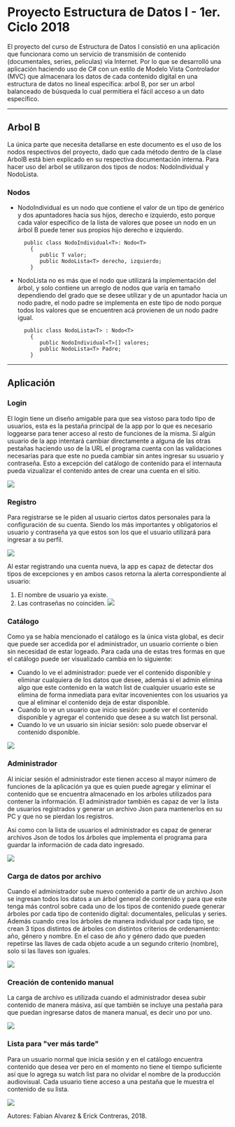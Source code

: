 # Proyecto Estructura de Datos I - 1er. Ciclo 2018
El proyecto del curso de Estructura de Datos I consistió en una aplicación que funcionara como
un servicio de transmisión de contenido (documentales, series, peliculas) vía Internet. Por lo que se desarrolló
una aplicación haciendo uso de C# con un estilo de Modelo Vista Controlador (MVC) que almacenara los datos de cada
contenido digital en una estructura de datos no lineal específica: arbol B, por ser un arbol balanceado de búsqueda
lo cual permitiera el fácil acceso a un dato específico.

-----------------------------------------------------
## Arbol B
La única parte que necesita detallarse en este documento es el uso de los nodos respectivos del proyecto, dado que cada
método dentro de la clase ArbolB está bien explicado en su respectiva documentación interna.
Para hacer uso del arbol se utilizaron dos tipos de nodos: NodoIndividual y NodoLista.

### Nodos

* NodoIndividual es un nodo que contiene el valor de un tipo de genérico y dos apuntadores hacia sus hijos, derecho e izquierdo,
esto porque cada valor específico de la lista de valores que posee un nodo en un árbol B puede tener sus propios hijo derecho e
izquierdo.

        public class NodoIndividual<T>: Nodo<T>
          {
             public T valor;
             public NodoLista<T> derecho, izquierdo;
          }
          
        
* NodoLista no es más que el nodo que utilizará la implementación del árbol, y solo contiene un arreglo de nodos que varía en
tamaño dependiendo del grado que se desee utilizar y de un apuntador hacia un nodo padre, el nodo padre se implementa en este
tipo de nodo porque todos los valores que se encuentren acá provienen de un nodo padre igual.

        public class NodoLista<T> : Nodo<T>
          {
             public NodoIndividual<T>[] valores;
             public NodoLista<T> Padre;
          }



-----------------------------------------------------
## Aplicación

### Login
El login tiene un diseño amigable para que sea vistoso para todo tipo de usuarios, esta es la pestaña principal de la app por lo que
es necesario loggearse para tener acceso al resto de funciones de la misma. Si algún usuario de la app intentará cambiar directamente
a alguna de las otras pestañas haciendo uso de la URL el programa cuenta con las validaciones necesarias para que este no pueda
cambiar sin antes ingresar su usuario y contraseña. Esto a excepción del catálogo de contenido para el internauta pueda
vizualizar el contenido antes de crear una cuenta en el sitio.

![](https://image.ibb.co/gdy9u7/Login.jpg)

### Registro
Para registrarse se le piden al usuario ciertos datos personales para la configuración de su cuenta. Siendo los más importantes
y obligatorios el usuario y contraseña ya que estos son los que el usuario utilizará para ingresar a su perfil.

![](https://image.ibb.co/m4MUu7/Registro.jpg)

Al estar registrando una cuenta nueva, la app es capaz de detectar dos tipos de excepciones y en ambos casos retorna la alerta correspondiente al usuario:
1. El nombre de usuario ya existe.
2. Las contraseñas no coinciden.
![](https://image.ibb.co/hd001n/Alerta_Coincidencia.jpg)

### Catálogo
Como ya se había mencionado el catálogo es la única vista global, es decir que puede ser accedida por el administrador, un usuario 
corriente o bien sin necesidad de estar logeado. Para cada una de estas tres formas en que el catálogo puede ser
visualizado cambia en lo siguiente:
* Cuando lo ve el administrador: puede ver el contenido disponible y eliminar cualquiera de los datos que desee, además si el admin elimina algo que este contenido en la watch list de cualquier usuario este se elimina de forma inmediata para evitar incovenientes con los usuarios ya que al eliminar el contenido deja de estar disponible.
* Cuando lo ve un usuario que inicio sesión: puede ver el contenido disponible y agregar el contenido que desee a su watch list personal.
* Cuando lo ve un usuario sin iniciar sesión: solo puede observar el contenido disponible.

![](https://image.ibb.co/jkOW7S/Catalogo.jpg)

### Administrador
Al iniciar sesión el administrador este tienen acceso al mayor número de funciones de la aplicación ya que es quien puede agregar y 
eliminar el contenido que se encuentra almacenado en los arboles utilizados para contener la información. El administrador también
es capaz de ver la lista de usuarios registrados y generar un archivo Json para mantenerlos en su PC y que no se pierdan los 
registros.

Así como con la lista de usuarios el administrador es capaz de generar archivos Json de todos los árboles que implementa el programa 
para guardar la información de cada dato ingresado.

![](https://image.ibb.co/dxTW7S/Principal_Admin.jpg)

### Carga de datos por archivo
Cuando el administrador sube nuevo contenido a partir de un archivo Json se ingresan todos los datos a un árbol general de contenido
y para que este tenga más control sobre cada uno de los tipos de contenido puede generar árboles por cada tipo de contenido digital:
documentales, películas y series. Además cuando crea los árboles de manera individual por cada tipo, se crean 3 tipos distintos de 
árboles con distintos criterios de ordenamiento: año, género y nombre. En el caso de año y género dado que pueden repetirse las llaves
de cada objeto acude a un segundo criterio (nombre), solo si las llaves son iguales. 

![](https://image.ibb.co/enTW7S/Carga_Json.jpg)

### Creación de contenido manual
La carga de archivo es utilizada cuando el administrador desea subir contenido de manera másiva, así que también se incluye una pestaña 
para que puedan ingresarse datos de manera manual, es decir uno por uno.

![](https://image.ibb.co/j5SDMn/Crear_Pelicula.jpg)

### Lista para "ver más tarde"
Para un usuario normal que inicia sesión y en el catálogo encuentra contenido que desea ver pero en el momento no tiene el tiempo 
suficiente así que lo agrega su watch list para no olvidar el nombre de la producción audiovisual. Cada usuario tiene acceso a una 
pestaña que le muestra el contenido de su lista.

![](https://image.ibb.co/hEetMn/Watch_List.jpg)






Autores:
Fabian Alvarez & Erick Contreras, 2018.











